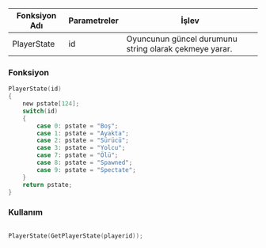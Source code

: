 | Fonksiyon Adı   |     Parametreler        |                          İşlev                               |
|-----------------|-------------------------|--------------------------------------------------------------|
| PlayerState     |          id             | Oyuncunun güncel durumunu string olarak çekmeye yarar.      |

### **Fonksiyon**

```c
PlayerState(id) 
{
    new pstate[124];
    switch(id)
    {
        case 0: pstate = "Boş";
        case 1: pstate = "Ayakta";
        case 2: pstate = "Sürücü";
        case 3: pstate = "Yolcu";
        case 7: pstate = "Ölü";
        case 8: pstate = "Spawned";
        case 9: pstate = "Spectate";
    }
    return pstate;
}
```

### **Kullanım**

```c

PlayerState(GetPlayerState(playerid));

```

